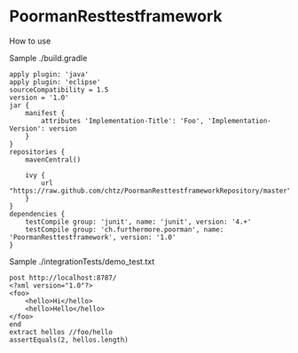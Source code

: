 PoormanResttestframework
========================

How to use

Sample ./build.gradle

	apply plugin: 'java'
	apply plugin: 'eclipse'
	sourceCompatibility = 1.5
	version = '1.0'
	jar {
	    manifest {
	        attributes 'Implementation-Title': 'Foo', 'Implementation-Version': version
	    }
	}
	repositories {
	    mavenCentral()
	    
	    ivy {
	    	url "https://raw.github.com/chtz/PoormanResttestframeworkRepository/master" 
	    }
	}
	dependencies {
	    testCompile group: 'junit', name: 'junit', version: '4.+'
	    testCompile group: 'ch.furthermore.poorman', name: 'PoormanResttestframework', version: '1.0'
	}


Sample ./integrationTests/demo_test.txt

	post http://localhost:8787/
	<?xml version="1.0"?>
	<foo>
		<hello>Hi</hello>
		<hello>Hello</hello>
	</foo>
	end
	extract hellos //foo/hello
	assertEquals(2, hellos.length)
